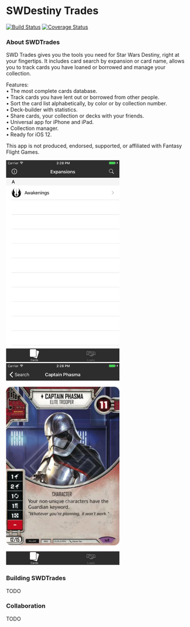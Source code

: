SWDestiny Trades
============

[![Build Status](https://app.bitrise.io/app/5ee4942dee9b5be7/status.svg?token=5XXKV1uAbVJJRI-ETm68YQ&branch=develop)](https://app.bitrise.io/app/5ee4942dee9b5be7)
[![Coverage Status](https://coveralls.io/repos/github/dogo/swdestiny-trades/badge.svg?branch=develop)](https://coveralls.io/github/dogo/swdestiny-trades?branch=develop)

### About SWDTrades

SWD Trades gives you the tools you need for Star Wars Destiny, right at your fingertips. It includes card search by expansion or card name, allows you to track cards you have loaned or borrowed and manage your collection.

Features:  
• The most complete cards database.  
• Track cards you have lent out or borrowed from other people.  
• Sort the card list alphabetically, by color or by collection number.  
• Deck-builder with statistics.  
• Share cards, your collection or decks with your friends.  
• Universal app for iPhone and iPad.  
• Collection manager.  
• Ready for iOS 12.  

This app is not produced, endorsed, supported, or affiliated with Fantasy Flight Games.  

<img src="https://github.com/dogo/swdestiny-trades/raw/develop/fastlane/screenshots/en-US/1_iphone6Plus.png" alt="SWDestiny Trades Screenshot" width="310" height="552" />
<img src="https://github.com/dogo/swdestiny-trades/raw/develop/fastlane/screenshots/en-US/3_iphone6Plus.png" alt="SWDestiny Trades Screenshot" width="310" height="552" />

### Building SWDTrades
TODO

### Collaboration
TODO
